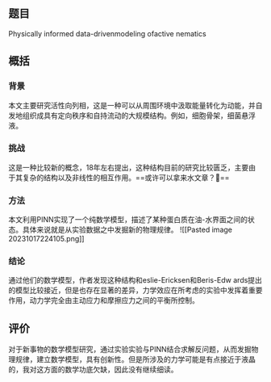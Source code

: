 ## 题目
Physically informed data-drivenmodeling ofactive nematics
## 概括
### 背景
本文主要研究活性向列相，这是一种可以从周围环境中汲取能量转化为动能，并自发地组织成具有定向秩序和自持流动的大规模结构。例如，细胞骨架，细菌悬浮液。
### 挑战
这是一种比较新的概念，18年左右提出，这种结构目前的研究比较匮乏，主要由于其复杂的结构以及非线性的相互作用。==或许可以拿来水文章？🤔==
### 方法
本文利用PINN实现了一个纯数学模型，描述了某种蛋白质在油-水界面之间的状态。具体来说就是从实验数据之中发掘新的物理规律。
![[Pasted image 20231017224105.png]]
### 结论
通过他们的数学模型，作者发现这种结构和eslie-Ericksen和Beris-Edw ards提出的模型比较接近，但是也存在显著的差异，力学效应在所考虑的实验中发挥着重要作用，动力学完全由主动应力和摩擦应力之间的平衡所控制。
## 评价
对于新事物的数学模型研究，通过实验实验与PINN结合求解反问题，从而发掘物理规律，建立数学模型，具有创新性。但是所涉及的力学可能是有点接近于液晶的，我对这方面的数学功底欠缺，因此没有继续细读。
